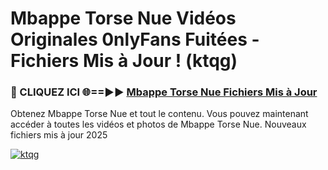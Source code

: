 # Mbappe Torse Nue Vidéos Originales 0nlyFans Fuitées - Fichiers Mis à Jour ! (ktqg)

<h3>🔴 CLIQUEZ ICI 🌐==►► <a href="https://tinyurl.com/2pmr4ezf" rel="nofollow">Mbappe Torse Nue Fichiers Mis à Jour</a></h3>

Obtenez Mbappe Torse Nue et tout le contenu. Vous pouvez maintenant accéder à toutes les vidéos et photos de Mbappe Torse Nue. Nouveaux fichiers mis à jour 2025

[![ktqg](https://i.imgur.com/6SNvagu.gif)](https://tinyurl.com/2pmr4ezf)
